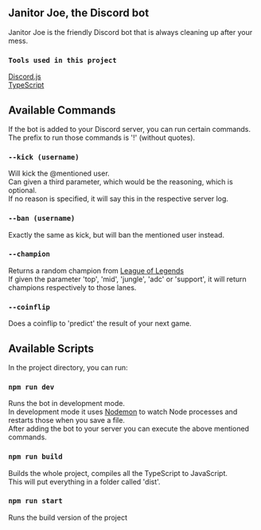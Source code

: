 ## Janitor Joe, the Discord bot

Janitor Joe is the friendly Discord bot that is always cleaning up after your mess.<br>

### `Tools used in this project`
[Discord.js](https://redux.js.org/)<br>
[TypeScript](https://www.typescriptlang.org/)<br>

## Available Commands
If the bot is added to your Discord server, you can run certain commands.<br>
The prefix to run those commands is '!' (without quotes).

### `--kick (username)`
Will kick the @mentioned user.<br>
Can given a third parameter, which would be the reasoning, which is optional.<br>
If no reason is specified, it will say this in the respective server log.

### `--ban (username)`
Exactly the same as kick, but will ban the mentioned user instead.

### `--champion`
Returns a random champion from [League of Legends](https://leagueoflegends.com)<br>
If given the parameter 'top', 'mid', 'jungle', 'adc' or 'support', it will return champions respectively to those lanes.

### `--coinflip`
Does a coinflip to 'predict' the result of your next game.

## Available Scripts

In the project directory, you can run:

### `npm run dev`

Runs the bot in development mode. <br>
In development mode it uses [Nodemon](https://nodemon.io/) to watch Node processes and restarts those when you save a file.<br>
After adding the bot to your server you can execute the above mentioned commands.

### `npm run build`

Builds the whole project, compiles all the TypeScript to JavaScript.<br>
This will put everything in a folder called 'dist'.

### `npm run start`

Runs the build version of the project <br>